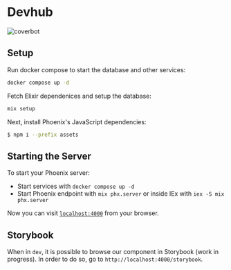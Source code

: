 # Devhub

![coverbot](https://img.shields.io/endpoint?url=https://private.devhub.cloud/coverbot/v1/devhub-tools/devhub/main/badge.json)

## Setup

Run docker compose to start the database and other services:

```bash
docker compose up -d
```

Fetch Elixir dependenices and setup the database:

```bash
mix setup
```

Next, install Phoenix's JavaScript dependencies:

```bash
$ npm i --prefix assets
```

## Starting the Server

To start your Phoenix server:

- Start services with `docker compose up -d`
- Start Phoenix endpoint with `mix phx.server` or inside IEx with
  `iex -S mix phx.server`

Now you can visit [`localhost:4000`](http://localhost:4000) from your browser.

## Storybook
When in `dev`, it is possible to browse our component in Storybook (work in progress).
In order to do so, go to `http://localhost:4000/storybook`.